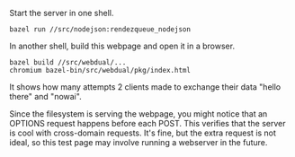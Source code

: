 
Start the server in one shell.

```shell
bazel run //src/nodejson:rendezqueue_nodejson
```

In another shell, build this webpage and open it in a browser.

```shell
bazel build //src/webdual/...
chromium bazel-bin/src/webdual/pkg/index.html
```

It shows how many attempts 2 clients made to exchange their data "hello there" and "nowai".

Since the filesystem is serving the webpage, you might notice that an OPTIONS request happens before each POST.
This verifies that the server is cool with cross-domain requests.
It's fine, but the extra request is not ideal, so this test page may involve running a webserver in the future.

